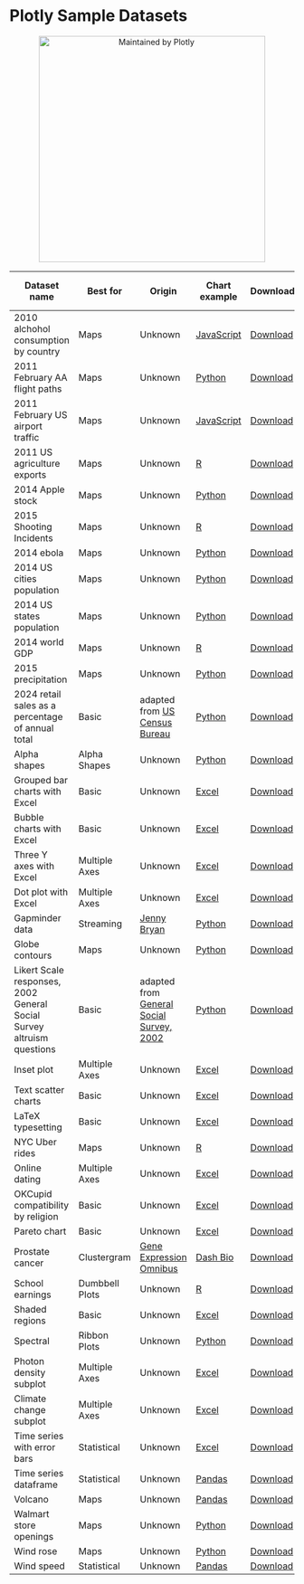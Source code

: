 # Plotly Sample Datasets

<div align="center">
  <a href="https://dash.plotly.com/project-maintenance">
    <img src="https://dash.plotly.com/assets/images/maintained-by-plotly.png" width="400px" alt="Maintained by Plotly">
  </a>
</div>


| Dataset name | Best for | Origin | Chart example | Download | Open in Plotly |
| --- | --- | --- | ---  | ---  | ---  |
| 2010 alchohol consumption by country | Maps | Unknown | [JavaScript](https://plot.ly/javascript/choropleth-maps/) | [Download](https://github.com/plotly/datasets/blob/master/2010_alcohol_consumption_by_country.csv) | [Open](https://plot.ly/16265/~jackp/) |
| 2011 February AA flight paths | Maps | Unknown | [Python](https://plot.ly/python/lines-on-maps/) | [Download](https://github.com/plotly/datasets/blob/master/2011_february_aa_flight_paths.csv) | [Open](https://plot.ly/7924/~Dreamshot/) |
| 2011 February US airport traffic | Maps | Unknown | [JavaScript](https://plot.ly/javascript/scatter-plots-on-maps/) | [Download](https://github.com/plotly/datasets/blob/master/2011_february_us_airport_traffic.csv) | [Open](https://plot.ly/7926/~Dreamshot/) |
| 2011 US agriculture exports | Maps | Unknown | [R](https://plot.ly/r/choropleth-maps/) | [Download](https://github.com/plotly/datasets/blob/master/2011_us_ag_exports.csv) | [Open](https://plot.ly/7923/~Dreamshot/) |
| 2014 Apple stock | Maps | Unknown | [Python](https://plot.ly/python/html-reports/) | [Download](https://github.com/plotly/datasets/blob/master/2014_apple_stock.csv) | [Open](https://plot.ly/7928/~Dreamshot/) |
| 2015 Shooting Incidents | Maps | Unknown | [R](https://plot.ly/r/choropleth-maps/) | [Download](https://github.com/plotly/datasets/blob/master/US-shooting-incidents.csv) | [Open](https://chart-studio.plot.ly/~mahdis/300) |
| 2014 ebola | Maps | Unknown | [Python](https://plot.ly/python/bubble-maps/) | [Download](https://github.com/plotly/datasets/blob/master/2014_ebola.csv) | [Open](https://plot.ly/7930/~Dreamshot/) |
| 2014 US cities population | Maps | Unknown | [Python](https://plot.ly/python/bubble-maps/) | [Download](https://github.com/plotly/datasets/blob/master/2014_us_cities.csv) | [Open](https://plot.ly/7932/~Dreamshot/) |
| 2014 US states population | Maps | Unknown | [Python](https://plot.ly/python/bubble-maps/) | [Download](https://github.com/plotly/datasets/blob/master/2014_usa_states.csv) | [Open](https://plot.ly/7934/~Dreamshot/) |
| 2014 world GDP | Maps | Unknown | [R](https://plot.ly/r/choropleth-maps/) | [Download](https://github.com/plotly/datasets/blob/master/2014_world_gdp_with_codes.csv) | [Open](https://plot.ly/7936/~Dreamshot/) |
| 2015 precipitation | Maps | Unknown | [Python](https://plot.ly/python/scatter-plots-on-maps/) | [Download](https://github.com/plotly/datasets/blob/master/2015_06_30_precipitation.csv) | [Open](https://plot.ly/7938/~Dreamshot/) |
| 2024 retail sales as a percentage of annual total | Basic | adapted from [US Census Bureau](https://www.census.gov/retail/sales.html) | [Python](https://plotly.com/python/horizontal-bar-charts/) | [Download](https://github.com/plotly/datasets/blob/master/retail_sales_percent_of_annual_total_2024.csv) | N.A. |
| Alpha shapes | Alpha Shapes | Unknown | [Python](https://plot.ly/python/alpha-shapes/) | [Download](https://github.com/plotly/datasets/blob/master/alpha_shape.csv) | [Open](https://plot.ly/7940/~Dreamshot/) |
| Grouped bar charts with Excel | Basic | Unknown | [Excel](http://help.plot.ly/excel/grouped-bar-chart/) | [Download](https://github.com/plotly/datasets/blob/master/bar-charts-with-excel.csv) | [Open](https://plot.ly/7942/~Dreamshot/) |
| Bubble charts with Excel | Basic | Unknown | [Excel](http://help.plot.ly/excel/bubble-chart/) | [Download](https://github.com/plotly/datasets/blob/master/bubble_chart_tutorial.csv) | [Open](https://plot.ly/7944/~Dreamshot/) |
| Three Y axes with Excel | Multiple Axes | Unknown | [Excel](http://help.plot.ly/excel/three-y-axes/) | [Download](https://github.com/plotly/datasets/blob/master/cost_output_defective.csv) | [Open](https://plot.ly/7946/~Dreamshot/) |
| Dot plot with Excel | Multiple Axes | Unknown | [Excel](http://help.plot.ly/excel/dot-plots/) | [Download](https://github.com/plotly/datasets/blob/master/dot-plot-with-excel.csv) | [Open](https://plot.ly/7948/~Dreamshot/) |
| Gapminder data | Streaming | [Jenny Bryan](https://github.com/jennybc/gapminder) | [Python](https://plot.ly/python/streaming-bubbles-tutorial/) | [Download](https://github.com/plotly/datasets/blob/master/gapminderDataFiveYear.csv) | [Open](https://plot.ly/7950/~Dreamshot/) |
| Globe contours | Maps | Unknown | [Python](https://plot.ly/python/lines-on-maps/) | [Download](https://github.com/plotly/datasets/blob/master/globe_contours.csv) | [Open](https://plot.ly/7952/~Dreamshot/) |
| Likert Scale responses, 2002 General Social Survey altruism questions | Basic | adapted from [General Social Survey, 2002](https://gssdataexplorer.norc.org/) | [Python](https://plotly.com/python/horizontal-bar-charts/) | [Download](https://github.com/plotly/datasets/blob/master/gss_2002_5_pt_likert.csv) | N.A. |
| Inset plot | Multiple Axes | Unknown | [Excel](http://help.plot.ly/excel/insets) | [Download](https://github.com/plotly/datasets/blob/master/inset.csv) | [Open](https://plot.ly/7954/~Dreamshot/) |
| Text scatter charts | Basic | Unknown | [Excel](http://help.plot.ly/excel/text-scatter-chart) | [Download](https://github.com/plotly/datasets/blob/master/label-text.csv) | [Open](https://plot.ly/7956/~Dreamshot/) |
| LaTeX typesetting | Basic | Unknown | [Excel](http://help.plot.ly/excel/LaTeX) | [Download](https://github.com/plotly/datasets/blob/master/latex-typesetting-with-excel.csv) | [Open](https://plot.ly/7958/~Dreamshot/) |
| NYC Uber rides | Maps | Unknown | [R](https://plot.ly/r/scattermapbox/) | [Download](https://github.com/plotly/datasets/blob/master/uber-rides-data1.csv) | N.A. |
| Online dating | Multiple Axes | Unknown | [Excel](http://help.plot.ly/excel/graph-with-multiple-axes/) | [Download](https://github.com/plotly/datasets/blob/master/multiple_y_axis.csv) | [Open](https://plot.ly/7960/~Dreamshot/) |
| OKCupid compatibility by religion | Basic | Unknown | [Excel](http://help.plot.ly/excel/heatmap) | [Download](https://github.com/plotly/datasets/blob/master/okcupid-compatibility-by-religion.csv) | [Open](https://plot.ly/7962/~Dreamshot/) |
| Pareto chart | Basic | Unknown | [Excel](http://help.plot.ly/excel/pareto-chart) | [Download](https://github.com/plotly/datasets/blob/master/pareto-chart.csv) | [Open](https://plot.ly/7964/~Dreamshot/) |
| Prostate cancer | Clustergram | [Gene Expression Omnibus](https://www.ncbi.nlm.nih.gov/geo/) | [Dash Bio](https://dash-bio.plotly.host/dash-clustergram/) | [Download](https://github.com/plotly/datasets/blob/master/clustergram_GDS5373.soft) | NA |
| School earnings | Dumbbell Plots | Unknown | [R](https://plot.ly/r/dumbbell-plots/) | [Download](https://github.com/plotly/datasets/blob/master/school_earnings.csv) | [Open](https://plot.ly/7966/~Dreamshot/) |
| Shaded regions | Basic | Unknown | [Excel](http://help.plot.ly/excel/shaded-region-on-chart) | [Download](https://github.com/plotly/datasets/blob/master/shaded-region.csv) | [Open](https://plot.ly/7968/~Dreamshot/) |
| Spectral | Ribbon Plots | Unknown | [Python](https://plot.ly/python/ribbon-plots/) | [Download](https://github.com/plotly/datasets/blob/master/spectral.csv) | [Open](https://plot.ly/7970/~Dreamshot/) |
| Photon density subplot | Multiple Axes | Unknown | [Excel](http://help.plot.ly/excel/insets) | [Download](https://github.com/plotly/datasets/blob/master/subplot.csv) | [Open](https://plot.ly/7972/~Dreamshot/)
| Climate change subplot | Multiple Axes | Unknown | [Excel](http://help.plot.ly/excel/subplots) | [Download](https://github.com/plotly/datasets/blob/master/subplots.csv) | [Open](https://plot.ly/7974/~Dreamshot/) |
| Time series with error bars | Statistical | Unknown | [Excel](http://help.plot.ly/excel/time-series) | [Download](https://github.com/plotly/datasets/blob/master/time-series-with-error-bars-excel.csv) | [Open](https://plot.ly/7976/~Dreamshot/) |
| Time series dataframe | Statistical | Unknown | [Pandas](https://plot.ly/pandas/time-series/) | [Download](https://github.com/plotly/datasets/blob/master/timeseries.csv) | [Open](https://plot.ly/7978/~Dreamshot/) |
| Volcano | Maps | Unknown | [Pandas](https://plot.ly/pandas/3d-surface-plots/) | [Download](https://github.com/plotly/datasets/blob/master/volcano.csv) | [Open](https://plot.ly/7980/~Dreamshot/) |
| Walmart store openings | Maps | Unknown | [Python](https://plot.ly/python/map-subplots-and-small-multiples/) | [Download](https://github.com/plotly/datasets/blob/master/1962_2006_walmart_store_openings.csv) | [Open](https://plot.ly/16263/~jackp/) |
| Wind rose | Maps | Unknown | [Python](https://plot.ly/python/wind-rose-charts/) | [Download](https://github.com/plotly/datasets/blob/master/wind_rose.csv) | [Open](https://plot.ly/7982/~Dreamshot/) |
| Wind speed | Statistical | Unknown | [Pandas](https://plot.ly/pandas/error-bars/) | [Download](https://github.com/plotly/datasets/blob/master/wind_speed_laurel_nebraska.csv) | [Open](https://plot.ly/7984/~Dreamshot/) |

